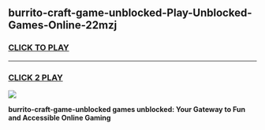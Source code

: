 
## burrito-craft-game-unblocked-Play-Unblocked-Games-Online-22mzj
<h3>
<a href="https://premium76.site?title=burrito-craft-game-unblocked&ref=24A">CLICK TO PLAY</a></h3>
<hr>

<h3>
<a href="https://premium76.site?title=burrito-craft-game-unblocked&ref=24A">CLICK 2 PLAY</a>
  
</h3>

<a href="https://premium76.site?title=burrito-craft-game-unblocked&ref=24A"><img src="https://clearcache.store/games.png"></a>


**burrito-craft-game-unblocked games unblocked: Your Gateway to Fun and Accessible Online Gaming**
